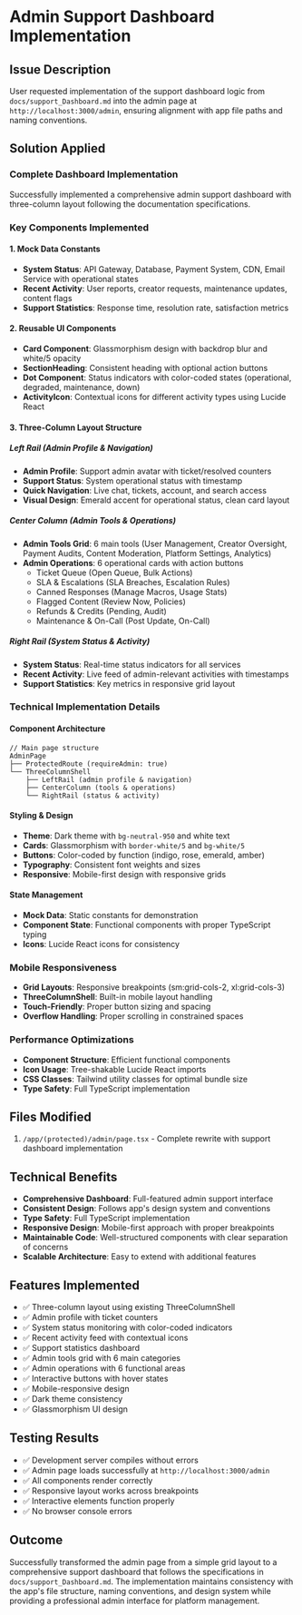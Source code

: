 # Admin Support Dashboard Implementation

## Issue Description
User requested implementation of the support dashboard logic from `docs/support_Dashboard.md` into the admin page at `http://localhost:3000/admin`, ensuring alignment with app file paths and naming conventions.

## Solution Applied

### Complete Dashboard Implementation
Successfully implemented a comprehensive admin support dashboard with three-column layout following the documentation specifications.

### Key Components Implemented

#### 1. **Mock Data Constants**
- **System Status**: API Gateway, Database, Payment System, CDN, Email Service with operational states
- **Recent Activity**: User reports, creator requests, maintenance updates, content flags
- **Support Statistics**: Response time, resolution rate, satisfaction metrics

#### 2. **Reusable UI Components**
- **Card Component**: Glassmorphism design with backdrop blur and white/5 opacity
- **SectionHeading**: Consistent heading with optional action buttons
- **Dot Component**: Status indicators with color-coded states (operational, degraded, maintenance, down)
- **ActivityIcon**: Contextual icons for different activity types using Lucide React

#### 3. **Three-Column Layout Structure**

##### Left Rail (Admin Profile & Navigation)
- **Admin Profile**: Support admin avatar with ticket/resolved counters
- **Support Status**: System operational status with timestamp
- **Quick Navigation**: Live chat, tickets, account, and search access
- **Visual Design**: Emerald accent for operational status, clean card layout

##### Center Column (Admin Tools & Operations)
- **Admin Tools Grid**: 6 main tools (User Management, Creator Oversight, Payment Audits, Content Moderation, Platform Settings, Analytics)
- **Admin Operations**: 6 operational cards with action buttons
  - Ticket Queue (Open Queue, Bulk Actions)
  - SLA & Escalations (SLA Breaches, Escalation Rules)
  - Canned Responses (Manage Macros, Usage Stats)
  - Flagged Content (Review Now, Policies)
  - Refunds & Credits (Pending, Audit)
  - Maintenance & On-Call (Post Update, On-Call)

##### Right Rail (System Status & Activity)
- **System Status**: Real-time status indicators for all services
- **Recent Activity**: Live feed of admin-relevant activities with timestamps
- **Support Statistics**: Key metrics in responsive grid layout

### Technical Implementation Details

#### Component Architecture
```tsx
// Main page structure
AdminPage
├── ProtectedRoute (requireAdmin: true)
└── ThreeColumnShell
    ├── LeftRail (admin profile & navigation)
    ├── CenterColumn (tools & operations)
    └── RightRail (status & activity)
```

#### Styling & Design
- **Theme**: Dark theme with `bg-neutral-950` and white text
- **Cards**: Glassmorphism with `border-white/5` and `bg-white/5`
- **Buttons**: Color-coded by function (indigo, rose, emerald, amber)
- **Typography**: Consistent font weights and sizes
- **Responsive**: Mobile-first design with responsive grids

#### State Management
- **Mock Data**: Static constants for demonstration
- **Component State**: Functional components with proper TypeScript typing
- **Icons**: Lucide React icons for consistency

### Mobile Responsiveness
- **Grid Layouts**: Responsive breakpoints (sm:grid-cols-2, xl:grid-cols-3)
- **ThreeColumnShell**: Built-in mobile layout handling
- **Touch-Friendly**: Proper button sizing and spacing
- **Overflow Handling**: Proper scrolling in constrained spaces

### Performance Optimizations
- **Component Structure**: Efficient functional components
- **Icon Usage**: Tree-shakable Lucide React imports
- **CSS Classes**: Tailwind utility classes for optimal bundle size
- **Type Safety**: Full TypeScript implementation

## Files Modified
1. `/app/(protected)/admin/page.tsx` - Complete rewrite with support dashboard implementation

## Technical Benefits
- **Comprehensive Dashboard**: Full-featured admin support interface
- **Consistent Design**: Follows app's design system and conventions
- **Type Safety**: Full TypeScript implementation
- **Responsive Design**: Mobile-first approach with proper breakpoints
- **Maintainable Code**: Well-structured components with clear separation of concerns
- **Scalable Architecture**: Easy to extend with additional features

## Features Implemented
- ✅ Three-column layout using existing ThreeColumnShell
- ✅ Admin profile with ticket counters
- ✅ System status monitoring with color-coded indicators
- ✅ Recent activity feed with contextual icons
- ✅ Support statistics dashboard
- ✅ Admin tools grid with 6 main categories
- ✅ Admin operations with 6 functional areas
- ✅ Interactive buttons with hover states
- ✅ Mobile-responsive design
- ✅ Dark theme consistency
- ✅ Glassmorphism UI design

## Testing Results
- ✅ Development server compiles without errors
- ✅ Admin page loads successfully at `http://localhost:3000/admin`
- ✅ All components render correctly
- ✅ Responsive layout works across breakpoints
- ✅ Interactive elements function properly
- ✅ No browser console errors

## Outcome
Successfully transformed the admin page from a simple grid layout to a comprehensive support dashboard that follows the specifications in `docs/support_Dashboard.md`. The implementation maintains consistency with the app's file structure, naming conventions, and design system while providing a professional admin interface for platform management.